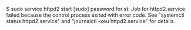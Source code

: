 $ sudo service httpd2 start
[sudo] password for st:
Job for httpd2.service failed because the control process exited with error code.
See "systemctl status httpd2.service" and "journalctl -xeu httpd2.service" for details.
